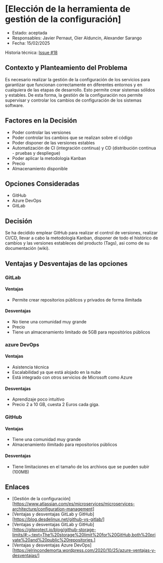 # [Elección de la herramienta de gestión de la configuración]

* Estado: aceptada
* Responsables: Javier Pernaut, Oier Alduncin, Alexander Sarango
* Fecha: 15/02/2025

Historia técnica: [Issue #18](https://github.com/oielay/GTIO_Votacion/issues/18)


## Contexto y Planteamiento del Problema
Es necesario realizar la gestión de la configuración de los servicios para garantizar que funcionan correctamente en diferentes entornos y en cualquiera de las etapas de desarrollo. Esto permite crear sistemas sólidos y estables. 
De esta forma, la gestión de la configuración nos permite supervisar y controlar los cambios de configuración de los sistemas software.

## Factores en la Decisión 

* Poder controlar las versiones
* Poder controlar los cambios que se realizan sobre el código
* Poder disponer de las versiones estables
* Automatización de CI (integración continua) y CD (distribución continua - pruebas y despliegue)
* Poder aplicar la metodología Kanban
* Precio
* Almacenamiento disponible

## Opciones Consideradas 

* GitHub
* Azure DevOps
* GitLab

## Decisión

Se ha decidido emplear GitHub para realizar el control de versiones, realizar CI/CD, llevar a cabo la metodología Kanban, disponer de todo el histórico de cambios y las versiones estableces del producto (Tags), asi como de su documentación (wiki).

## Ventajas y Desventajas de las opciones

### GitLab
#### Ventajas

* Permite crear repositorios públicos y privados de forma ilimitada

#### Desventajas

* No tiene una comunidad muy grande
* Precio
* Tiene un almacenamiento limitado de 5GB para repositórios públicos

### azure DevOps
#### Ventajas

* Asistencia técnica
* Escalabilidad ya que está alojado en la nube
* Está integrado con otros servicios de Microsoft como Azure

#### Desventajas

* Aprendizaje poco intuitivo
* Precio 2 a 10 GB, cuesta 2 Euros cada giga.

### GitHub
#### Ventajas

* Tiene una comunidad muy grande
* Almacenamiento ilimitado para repositorios públicos

#### Desventajas

* Tiene limitaciones en el tamaño de los archivos que se pueden subir (100MB)


## Enlaces 

* [Gestión de la configuración][https://www.atlassian.com/es/microservices/microservices-architecture/configuration-management]
* [Ventajas y desventajas GitLab y GitHub][https://blog.desdelinux.net/github-vs-gitlab/]
* [Ventajas y desventajas GitLab y GitHub][https://gitprotect.io/blog/github-storage-limits/#:~:text=The%20storage%20limit%20for%20GitHub,both%20private%20and%20public%20repositories.]
* [Ventajas y desventajas Azure DevOps][https://elrincondemorta.wordpress.com/2020/10/25/azure-ventajas-y-desventajas/]

